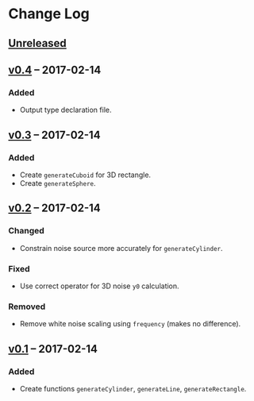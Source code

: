 # Change Log

## [Unreleased]

## [v0.4] – 2017-02-14
### Added
- Output type declaration file.

## [v0.3] – 2017-02-14
### Added
- Create `generateCuboid` for 3D rectangle.
- Create `generateSphere`.

## [v0.2] – 2017-02-14
### Changed
- Constrain noise source more accurately for `generateCylinder`.

### Fixed
- Use correct operator for 3D noise `y0` calculation.

### Removed
- Remove white noise scaling using `frequency` (makes no difference).

## [v0.1] – 2017-02-14
### Added
- Create functions `generateCylinder`, `generateLine`, `generateRectangle`.

[Unreleased]: https://github.com/joshforisha/fractal-noise-js/compare/v0.4...HEAD
[v0.4]: https://github.com/joshforisha/fractal-noise-js/compare/v0.3...v0.4
[v0.3]: https://github.com/joshforisha/fractal-noise-js/compare/v0.2...v0.3
[v0.2]: https://github.com/joshforisha/fractal-noise-js/compare/v0.1...v0.2
[v0.1]: https://github.com/joshforisha/fractal-noise-js/releases/tag/v0.1
